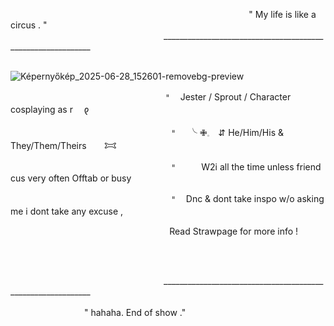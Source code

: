                                           " My life is like a circus . "
                           ____________________________________________________________






                            ![Képernyőkép_2025-06-28_152601-removebg-preview](https://github.com/user-attachments/assets/598ff8a4-ac51-4384-a88f-092ba1040d5b)

                           𐄈　Jester / Sprout / Character cosplaying as r 　𐑞

                            𐄈　 ╰ ✙𓈒 ⠀⇵ He/Him/His & They/Them/Theirs　　𐂯

                            𐄈　⠀⠀ W2i all the time unless friend cus very often Offtab or busy ⠀                            

                            𐄈　Dnc & dont take inspo w/o asking me i dont take any excuse ,　⠀⠀

                            Read Strawpage for more info !

 
                           

                            
                           ____________________________________________________________
                                                                     " hahaha. End of show ." 
